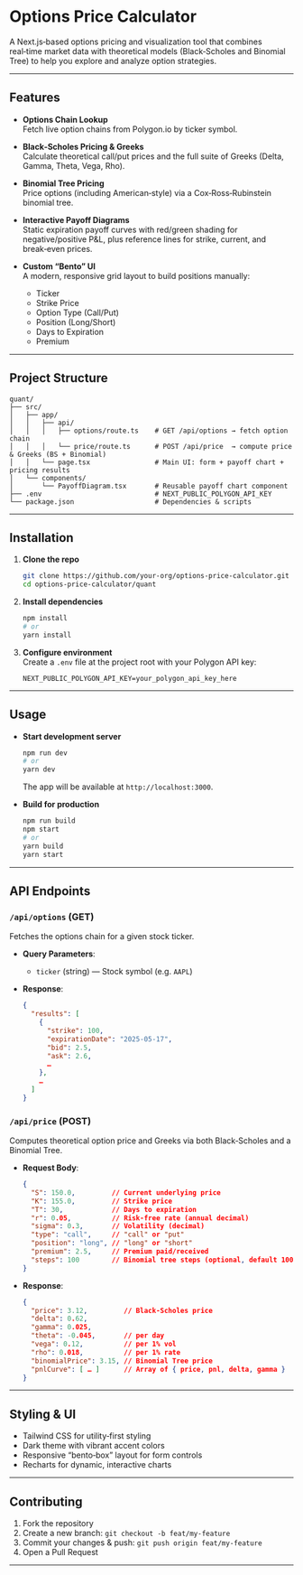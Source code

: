 # Options Price Calculator

A Next.js‑based options pricing and visualization tool that combines real‑time market data with theoretical models (Black‑Scholes and Binomial Tree) to help you explore and analyze option strategies.

---

## Features

- **Options Chain Lookup**  
  Fetch live option chains from Polygon.io by ticker symbol.

- **Black‑Scholes Pricing & Greeks**  
  Calculate theoretical call/put prices and the full suite of Greeks (Delta, Gamma, Theta, Vega, Rho).

- **Binomial Tree Pricing**  
  Price options (including American‑style) via a Cox‑Ross‑Rubinstein binomial tree.

- **Interactive Payoff Diagrams**  
  Static expiration payoff curves with red/green shading for negative/positive P&L, plus reference lines for strike, current, and break‑even prices.

- **Custom “Bento” UI**  
  A modern, responsive grid layout to build positions manually:  
  - Ticker  
  - Strike Price  
  - Option Type (Call/Put)  
  - Position (Long/Short)  
  - Days to Expiration  
  - Premium

---

## Project Structure

```
quant/
├── src/
│   ├── app/
│   │   ├── api/
│   │   │   ├── options/route.ts    # GET /api/options → fetch option chain
│   │   │   └── price/route.ts      # POST /api/price  → compute price & Greeks (BS + Binomial)
│   │   └── page.tsx                # Main UI: form + payoff chart + pricing results
│   └── components/
│       └── PayoffDiagram.tsx       # Reusable payoff chart component
├── .env                            # NEXT_PUBLIC_POLYGON_API_KEY
└── package.json                    # Dependencies & scripts
```

---

## Installation

1. **Clone the repo**  
   ```bash
   git clone https://github.com/your‑org/options‑price‑calculator.git
   cd options‑price‑calculator/quant
   ```

2. **Install dependencies**  
   ```bash
   npm install
   # or
   yarn install
   ```

3. **Configure environment**  
   Create a `.env` file at the project root with your Polygon API key:
   ```env
   NEXT_PUBLIC_POLYGON_API_KEY=your_polygon_api_key_here
   ```

---

## Usage

- **Start development server**  
  ```bash
  npm run dev
  # or
  yarn dev
  ```
  The app will be available at `http://localhost:3000`.

- **Build for production**  
  ```bash
  npm run build
  npm start
  # or
  yarn build
  yarn start
  ```

---

## API Endpoints

### `/api/options` (GET)

Fetches the options chain for a given stock ticker.

- **Query Parameters**:  
  - `ticker` (string) — Stock symbol (e.g. `AAPL`)

- **Response**:  
  ```json
  {
    "results": [
      {
        "strike": 100,
        "expirationDate": "2025-05-17",
        "bid": 2.5,
        "ask": 2.6,
        …
      },
      …
    ]
  }
  ```

### `/api/price` (POST)

Computes theoretical option price and Greeks via both Black‑Scholes and a Binomial Tree.

- **Request Body**:
  ```json
  {
    "S": 150.0,         // Current underlying price
    "K": 155.0,         // Strike price
    "T": 30,            // Days to expiration
    "r": 0.05,          // Risk‑free rate (annual decimal)
    "sigma": 0.3,       // Volatility (decimal)
    "type": "call",     // "call" or "put"
    "position": "long", // "long" or "short"
    "premium": 2.5,     // Premium paid/received
    "steps": 100        // Binomial tree steps (optional, default 100)
  }
  ```

- **Response**:
  ```json
  {
    "price": 3.12,         // Black‑Scholes price
    "delta": 0.62,
    "gamma": 0.025,
    "theta": -0.045,       // per day
    "vega": 0.12,          // per 1% vol
    "rho": 0.018,          // per 1% rate
    "binomialPrice": 3.15, // Binomial Tree price
    "pnlCurve": [ … ]      // Array of { price, pnl, delta, gamma }
  }
  ```

---

## Styling & UI

- Tailwind CSS for utility‑first styling  
- Dark theme with vibrant accent colors  
- Responsive “bento‐box” layout for form controls  
- Recharts for dynamic, interactive charts

---

## Contributing

1. Fork the repository  
2. Create a new branch: `git checkout -b feat/my-feature`  
3. Commit your changes & push: `git push origin feat/my-feature`  
4. Open a Pull Request

---
